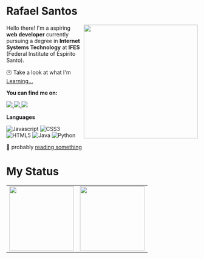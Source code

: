 # Rafael Santos

<img src="https://iili.io/HyiXz8P.png" min-width="300px" max-width="300px" width="300px" align="right">

<p align="left"> 
      Hello there! I'm a aspiring <b>web developer</b> currently pursuing a degree in <b>Internet Systems Technology</b>  at <b>IFES</b> (Federal Institute of Espírito Santo).
</p>

<p align="left">
  🕑 Take a look at what I'm <a href="https://github.com/rafael-s-santos/learning-log">Learning...</a>
</p>

<p align="left">
 <b>You can find me on:</b>
</p>

<p align="left">
<a href="mailto:e.rafael.rss@gmail.com">
  <img src="https://img.shields.io/badge/-Gmail-gray?style=flat-square&labelColor=white&logo=gmail&logoColor=gray&link=mailto:mailto:e.rafael.rss@gmail.com" />
</a>

<a href="https://www.linkedin.com/in/rafael-ssr/" alt="LinkedIn">
  <img src="https://img.shields.io/badge/-Linkedin-gray?style=flat-square&labelColor=gray&logo=Linkedin&logoColor=white&link=https://www.linkedin.com/in/rafael-ssr/"/>
</a>
<a href="https://www.youtube.com/@rafael-qwerty" alt="YouTube">
    <img src="https://img.shields.io/badge/-YouTube-grey?style=flat-square&labelColor=gray&logo=youtube&logoColor=white&link=https://www.youtube.com/@rafael-qwerty" />
</a>
</p>

   <b>Languages</b>
       
  ![Javascript](https://img.shields.io/badge/javascript-100000?style=for-the-badge&logo=JavaScript)
  ![CSS3](https://img.shields.io/badge/css3-100000?style=for-the-badge&logo=css3&logoColor=blue)
  ![HTML5](https://img.shields.io/badge/html-100000?style=for-the-badge&logo=html5)
  ![Java](https://img.shields.io/badge/Java-100000?style=for-the-badge&logo=CoffeeScript)
  ![Python](https://img.shields.io/badge/python-100000?style=for-the-badge&logo=python&logoColor=blue)
  


📖 probably [reading something](https://www.goodreads.com/user/show/103597426-rafael-santos)
  
# My Status
<div>
  <table style="margin: 0 auto;" align="center">
    <tr>
      <td>
        <img height="170px" src="https://github-readme-streak-stats.herokuapp.com/?user=rafael-s-santos&theme=react&hide_border=false"/>
      </td>
      <td>
        <img height="170px" src="https://github-readme-stats.vercel.app/api/top-langs/?username=rafael-s-santos&layout=compact&theme=react&count_private=true"/>
      </td>
    </tr>
  </table>
</div>
